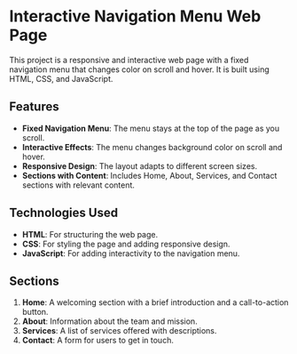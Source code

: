 # Interactive Navigation Menu Web Page

This project is a responsive and interactive web page with a fixed navigation menu that changes color on scroll and hover. 
It is built using HTML, CSS, and JavaScript.

## Features

- **Fixed Navigation Menu**: The menu stays at the top of the page as you scroll.
- **Interactive Effects**: The menu changes background color on scroll and hover.
- **Responsive Design**: The layout adapts to different screen sizes.
- **Sections with Content**: Includes Home, About, Services, and Contact sections with relevant content.

## Technologies Used

- **HTML**: For structuring the web page.
- **CSS**: For styling the page and adding responsive design.
- **JavaScript**: For adding interactivity to the navigation menu.

## Sections

1. **Home**: A welcoming section with a brief introduction and a call-to-action button.
2. **About**: Information about the team and mission.
3. **Services**: A list of services offered with descriptions.
4. **Contact**: A form for users to get in touch.
